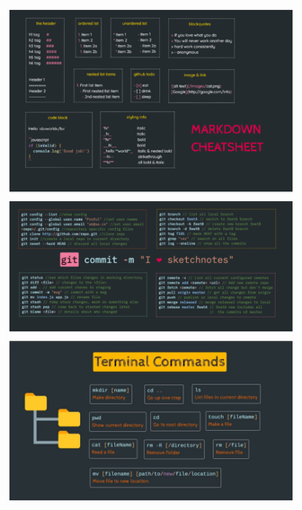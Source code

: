 
![Markdown cheatsheet](./images/markdown.png)

![git cheatsheet](./images/git.png)


![Terminal commands cheatsheet](./images/term.jpg)
